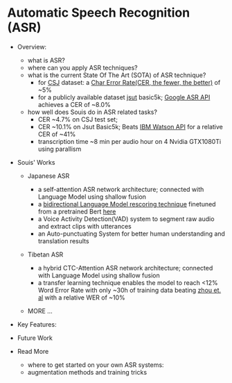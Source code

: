 # Automatic Speech Recognition (ASR)

- Overview:
  - what is ASR?
  - where can you apply ASR techniques?
  - what is the current State Of The Art (SOTA) of ASR technique?
    - for [CSJ](https://pj.ninjal.ac.jp/corpus_center/csj/document.html) dataset: a [Char Error Rate(CER, the fewer, the better)](en.wikipedia.org/wiki/Word_error_rate) of ~5%
    - for a publicly available dataset [jsut](https://sites.google.com/site/shinnosuketakamichi/publication/jsut) basic5k; [Google ASR API](https://cloud.google.com/speech-to-text/) achieves a CER of ~8.0%
  - how well does Souis do in ASR related tasks?
    - CER ~4.7% on CSJ test set;
    - CER ~10.1% on Jsut Basic5k; Beats [IBM Watson API](https://www.ibm.com/watson/services/speech-to-text/) for a relative CER of ~41%
    - transcription time ~8 min per audio hour on 4 Nvidia GTX1080Ti using parallism

- Souis' Works
  - Japanese ASR
    - a self-attention ASR network architecture; connected with Language Model using shallow fusion
    - a [bidirectional Language Model rescoring technique](https://arxiv.org/abs/1905.06655) finetuned from a pretrained Bert [here](http://nlp.ist.i.kyoto-u.ac.jp/index.php?BERT日本語Pretrainedモデル)
    - a Voice Activity Detection(VAD) system to segment raw audio and extract clips with utterances
    - an Auto-punctuating System for better human understanding and translation results

  - Tibetan ASR
    - a hybrid CTC-Attention ASR network architecture; connected with Language Model using shallow fusion
    - a transfer learning technique enables the model to reach <12% Word Error Rate with only ~30h of training data beating [zhou et. al](tcci.ccf.org.cn/conference/2017/papers/106.pdf) with a relative WER of ~10%
    
  - MORE ...

- Key Features:

- Future Work

- Read More
  - where to get started on your own ASR systems:
  - augmentation methods and training tricks
  
